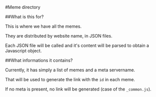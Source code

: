 #Meme directory

##What is this for?

This is where we have all the memes.

They are distributed by website name, in JSON files.

Each JSON file will be called and it's content will be parsed to obtain a Javascript object.

##What informations it contains?

Currently, it has simply a list of memes and a meta servername.

That will be used to generate the link with the `id` in each meme.

If no meta is present, no link will be generated (case of the `_common.js`).

